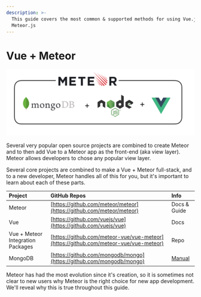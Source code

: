 ```yaml
---
description: >-
  This guide covers the most common & supported methods for using Vue.js with
  Meteor.js
---
```


# Vue + Meteor

![Vue + Meteor Stack at the simplest level](.gitbook/assets/image%20%283%29.png)

Several very popular open source projects are combined to create Meteor and to then add Vue to a Meteor app as the front-end \(aka view layer\).   Meteor allows developers to chose any popular view layer.

Several core projects are combined to make a Vue + Meteor full-stack, and to a new developer, Meteor handles all of this for you, but it's important to learn about each of these parts.

| Project | GitHub Repos | Info |
| :--- | :--- | :--- |
| Meteor | [https://github.com/meteor/meteor](https://github.com/meteor/meteor) | Docs & Guide |
| Vue | [https://github.com/vuejs/vue](https://github.com/vuejs/vue) | Docs |
| Vue + Meteor Integration Packages | [https://github.com/meteor-vue/vue-meteor](https://github.com/meteor-vue/vue-meteor) | Repo |
| MongoDB | [https://github.com/mongodb/mongo](https://github.com/mongodb/mongo) | [Manual](https://docs.mongodb.com/manual/) |

Meteor has had the most evolution since it's creation, so it is sometimes not clear to new users why Meteor is the right choice for new app development.  We'll reveal why this is true throughout this guide.

